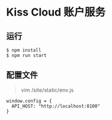 # Kiss Cloud 账户服务

## 运行

```
$ npm install
$ npm run start 
```

## 配置文件

> vim /site/static/env.js

```
window.config = {
  API_HOST: "http://localhost:8100"
}

```
